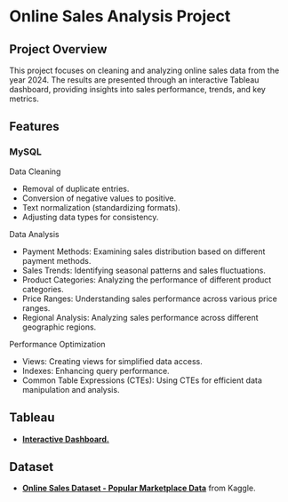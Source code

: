 # Online Sales Analysis Project

## Project Overview
This project focuses on cleaning and analyzing online sales data from the year 2024. The results are presented through an interactive Tableau dashboard, providing insights into sales performance, trends, and key metrics.


## Features

### MySQL
Data Cleaning
- Removal of duplicate entries.
- Conversion of negative values to positive.
- Text normalization (standardizing formats).
- Adjusting data types for consistency.
    
Data Analysis
- Payment Methods: Examining sales distribution based on different payment methods.
- Sales Trends: Identifying seasonal patterns and sales fluctuations.
- Product Categories: Analyzing the performance of different product categories.
- Price Ranges: Understanding sales performance across various price ranges.
- Regional Analysis: Analyzing sales performance across different geographic regions.
  
Performance Optimization
- Views: Creating views for simplified data access.
- Indexes: Enhancing query performance.
- Common Table Expressions (CTEs): Using CTEs for efficient data manipulation and analysis.
  
## Tableau
- [**Interactive Dashboard.**](https://public.tableau.com/app/profile/matias.peralta1867/viz/online-sales-project1/Dashboard1)

## Dataset
- [**Online Sales Dataset - Popular Marketplace Data**](https://www.kaggle.com/datasets/shreyanshverma27/online-sales-dataset-popular-marketplace-data)
from Kaggle.
